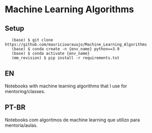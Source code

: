 # Machine Learning Algorithms

## Setup
~~~~~~~~~~~~~~~~~~~~~~~
   (base) $ git clone https://github.com/mauricioarauujo/Machine_Learning_Algorithms
   (base) $ conda create -n {env_name} python==3.9
   (base) $ conda activate {env_name} 
   (mm_revision) $ pip install -r requirements.txt
~~~~~~~~~~~~~~~~~~~~~~~

## EN

Notebooks with machine learning algorithms that I use for mentoring/classes.

## PT-BR

Notebooks com algoritmos de machine learning que utilizo para mentoria/aulas.


